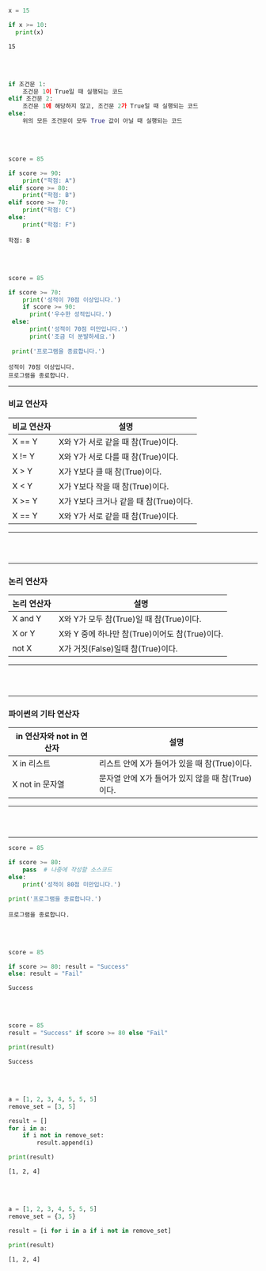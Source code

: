 ```python
x = 15

if x >= 10:
  print(x)
```
```
15
```
<br/><br/>
```python
if 조건문 1:
    조건문 1이 True일 때 실행되는 코드
elif 조건문 2:
    조건문 1에 해당하지 않고, 조건문 2가 True일 때 실행되는 코드
else:
    위의 모든 조건문이 모두 True 값이 아닐 때 실행되는 코드
```
<br/><br/>
```python
score = 85 

if score >= 90:
    print("학점: A")
elif score >= 80:
    print("학점: B")
elif score >= 70:
    print("학점: C")
else:
    print("학점: F")
```
```
학점: B
```
<br/><br/>
```python
score = 85 

if score >= 70:
    print('성적이 70점 이상입니다.')
    if score >= 90:
      print('우수한 성적입니다.')
 else:
      print('성적이 70점 미만입니다.')
      print('조금 더 분발하세요.')
 
 print('프로그램을 종료합니다.')
 ```
 ```
 성적이 70점 이상입니다.
 프로그램을 종료합니다.
 ```
 ---
 ### 비교 연산자 
|비교 연산자|               설명                 |
|----------|------------------------------------|
|  X == Y  |  X와 Y가 서로 같을 때 참(True)이다.  |
|  X != Y  |  X와 Y가 서로 다를 때 참(True)이다.  |
|  X > Y   |  X가 Y보다 클 때 참(True)이다.       |
|  X < Y   |  X가 Y보다 작을 때 참(True)이다.     |
|  X >= Y  | X가 Y보다 크거나 같을 때 참(True)이다.|
|  X == Y  |  X와 Y가 서로 같을 때 참(True)이다.  |

---

<br/><br/>

---
### 논리 연산자 
|논리 연산자|               설명                            |
|----------|-----------------------------------------------|
| X and Y  |  X와 Y가 모두 참(True)일 때 참(True)이다.       |
|  X or Y  |  X와 Y 중에 하나만 참(True)이어도 참(True)이다.  |
|  not X   |  X가 거짓(False)일때 참(True)이다.              |

---

<br/><br/>

---
### 파이썬의 기타 연산자
|in 연산자와 not in 연산자|                     설명                        |
|------------------------|-------------------------------------------------|
|   X in 리스트           |  리스트 안에 X가 들어가 있을 때 참(True)이다.     |
|   X not in 문자열       |  문자열 안에 X가 들어가 있지 않을 때 참(True)이다.|

---

<br/><br/>

---
```python 
score = 85

if score >= 80:
    pass  # 나중에 작성할 소스코드
else:
    print('성적이 80점 미만입니다.')

print('프로그램을 종료합니다.')
```
```
프로그램을 종료합니다.
```
<br/><br/>
```python
score = 85

if score >= 80: result = "Success"
else: result = "Fail"
```
```
Success
```
<br/><br/>
```python
score = 85
result = "Success" if score >= 80 else "Fail"

print(result)
```
```
Success
```
<br/><br/>
```python
a = [1, 2, 3, 4, 5, 5, 5]
remove_set = [3, 5]

result = []
for i in a:
    if i not in remove_set:
        result.append(i)

print(result)
```
```
[1, 2, 4]
```
<br/><br/>
```python
a = [1, 2, 3, 4, 5, 5, 5]
remove_set = {3, 5}

result = [i for i in a if i not in remove_set]

print(result)
```
```
[1, 2, 4]
```
